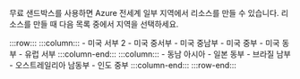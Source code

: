 무료 샌드박스를 사용하면 Azure 전세계 일부 지역에서 리소스를 만들 수 있습니다. 리소스를 만들 때 다음 목록 중에서 지역을 선택하세요.

:::row:::
    :::column:::
        - 미국 서부 2 - 미국 중서부 - 미국 중남부 - 미국 중부 - 미국 동부 - 유럽 서부 :::column-end:::
    :::column:::
        - 동남 아시아 - 일본 동부 - 브라질 남부 - 오스트레일리아 남동부 - 인도 중부 :::column-end:::
:::row-end:::